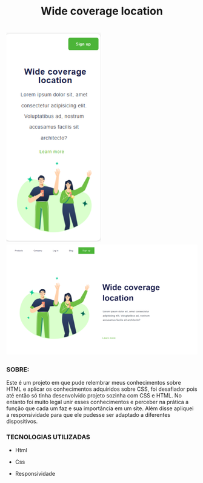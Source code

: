 <h1 align ="center">    Wide coverage location   <h1>

<img src="./assets/Captura de tela 2024-01-06 233926.png" width= 250>
<img src="./assets/Captura de tela 2024-01-06 234452.png" width= 600>

<h3>SOBRE: </h3>

Este é um projeto em que pude relembrar meus conhecimentos sobre HTML e aplicar os conhecimentos adquiridos sobre CSS, foi desafiador pois até então só tinha desenvolvido projeto sozinha com CSS e HTML. No entanto foi muito legal unir esses conhecimentos e perceber na prática a função que cada um faz e sua importância em um site. Além disse apliquei a responsividade para que ele pudesse ser adaptado a diferentes dispositivos.

<h3>TECNOLOGIAS UTILIZADAS</h3>

- Html

- Css

- Responsividade


